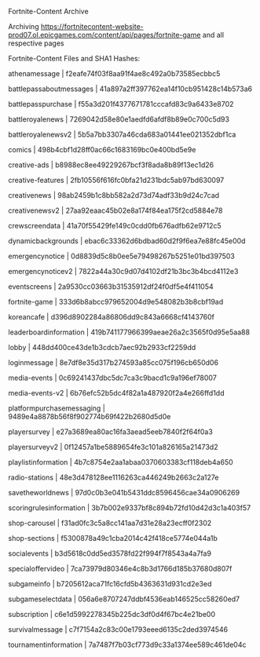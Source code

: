 Fortnite-Content Archive

Archiving https://fortnitecontent-website-prod07.ol.epicgames.com/content/api/pages/fortnite-game and all respective pages

Fortnite-Content Files and SHA1 Hashes:

athenamessage | f2eafe74f03f8aa91f4ae8c492a0b73585ecbbc5

battlepassaboutmessages | 41a897a2ff397762ea14f10cb951428c14b573a6

battlepasspurchase | f55a3d201f4377671781cccafd83c9a6433e8702

battleroyalenews | 7269042d58e80e1aedfd6afdf8b89e0c700c5d93

battleroyalenewsv2 | 5b5a7bb3307a46cda683a01441ee021352dbf1ca

comics | 498b4cbf1d28ff0ac66c1683169bc0e400bd5e9e

creative-ads | b8988ec8ee49229267bcf3f8ada8b89f13ec1d26

creative-features | 2fb10556f616fc0bfa21d231bdc5ab97bd630097

creativenews | 98ab2459b1c8bb582a2d73d74adf33b9d24c7cad

creativenewsv2 | 27aa92eaac45b02e8a174f84ea175f2cd5884e78

crewscreendata | 41a70f55429fe149c0cdd0fb676adfb62e9712c5

dynamicbackgrounds | ebac6c33362d6bdbad60d2f9f6ea7e88fc45e00d

emergencynotice | 0d8839d5c8b0ee5e79498267b5251e01bd397503

emergencynoticev2 | 7822a44a30c9d07d4102df21b3bc3b4bcd4112e3

eventscreens | 2a9530cc03663b31535912df24f0df5e4f411054

fortnite-game | 333d6b8abcc979652004d9e548082b3b8cbf19ad

koreancafe | d396d8902284a86806dd9c843a6668cf4143760f

leaderboardinformation | 419b741177966399aeae26a2c3565f0d95e5aa88

lobby | 448dd400ce43de1b3cdcb7aec92b2933cf2259dd

loginmessage | 8e7df8e35d317b274593a85cc075f196cb650d06

media-events | 0c69241437dbc5dc7ca3c9bacd1c9a196ef78007

media-events-v2 | 6b76efc52b5dc4f82a1a487920f2a4e266ffd1dd

platformpurchasemessaging | 9489e4a8878b56f8f902774b69f422b2680d5d0e

playersurvey | e27a3689ea80ac16fa3aead5eeb7840f2f64f0a3

playersurveyv2 | 0f12457a1be5889654fe3c101a826165a21473d2

playlistinformation | 4b7c8754e2aa1abaa0370603383cf118deb4a650

radio-stations | 48e3d478128ee1116263ca446249b2663c2a127e

savetheworldnews | 97d0c0b3e041b5431ddc8596456cae34a0906269

scoringrulesinformation | 3b7b002e9337bf8c894b72fd10d42d3c1a403f57

shop-carousel | f31ad0fc3c5a8cc141aa7d31e28a23ecff0f2302

shop-sections | f5300878a49c1cba2014c42f418ce5774e044a1b

socialevents | b3d5618c0dd5ed3578fd22f994f7f8543a4a7fa9

specialoffervideo | 7ca73979d80346e4c8b3d1766d185b37680d807f

subgameinfo | b7205612aca71fc16cfd5b4363631d931cd2e3ed

subgameselectdata | 056a6e8707247ddbf4536eab146525cc58260ed7

subscription | c6e1d5992278345b225dc3df0d4f67bc4e21be00

survivalmessage | c7f7154a2c83c00e1793eeed6135c2ded3974546

tournamentinformation | 7a7487f7b03cf773d9c33a1374ee589c461de04c

